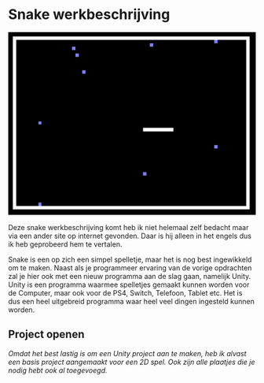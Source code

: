 
# Snake werkbeschrijving

![Snake](Resources/Snake/SnakeFinal.PNG)

Deze snake werkbeschrijving komt heb ik niet helemaal zelf bedacht maar via een ander site op internet gevonden. Daar is hij alleen in het engels dus ik heb geprobeerd hem te vertalen.

Snake is een op zich een simpel spelletje, maar het is nog best ingewikkeld om te maken. Naast als je programmeer ervaring van de vorige opdrachten zal je hier ook met een nieuw programma aan de slag gaan, namelijk Unity. Unity is een programma waarmee spelletjes gemaakt kunnen worden voor de Computer, maar ook voor de PS4, Switch, Telefoon, Tablet etc. Het is dus een heel uitgebreid programma waar heel veel dingen ingesteld kunnen worden.

## Project openen

_Omdat het best lastig is om een Unity project aan te maken, heb ik alvast een basis project aangemaakt voor een 2D spel. Ook zijn alle plaatjes die je nodig hebt ook al toegevoegd._

